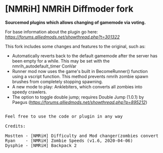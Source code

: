 # [NMRiH] NMRiH Diffmoder fork     
**Sourcemod plugins which allows changing of gamemode via voting.**

For base information about the plugin go here:
*https://forums.alliedmods.net/showthread.php?t=301322*

This fork includes some changes and features to the original, such as:

- Automatically reverts back to the default gamemode after the server has been empty for a while. This may be set with the nmrih_autodefault_timer ConVar
- Runner mod now uses the game's built in BecomeRunner() function using a vscript function. This method prevents nmrih zombie spawn brushes from completely stopping spawning.
- A new mode to play: Anklebiters, which converts all zombies into speedy crawlers.
- The option to toggle double jump; requires Double Jump (1.0.1) by Paegus (_https://forums.alliedmods.net/showthread.php?p=895212_)
<pre>

Feel free to use the code or plugin in any way

Credits:

Mostten - [NMRiH] Difficulty and Mod changer(zombies convert to all runners)  - Original diffmoder plugin
Ryan    - [NMRiH] Zombie Speeds (v1.6, 2020-04-06)                            - speed manip snippets
Dysphie - [NMRiH] Backpack 2                                                  - Vscript Proxy 
</pre>
